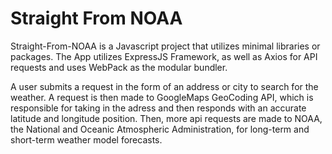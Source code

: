 # Straight From NOAA


Straight-From-NOAA is a Javascript project that utilizes minimal libraries or packages.
The App utilizes ExpressJS Framework, as well as Axios for API requests and 
uses WebPack as the modular bundler.

A user submits a request in the form of an address or city to search for the weather.
A request is then made to GoogleMaps GeoCoding API, which is responsible for taking in the
adress and then responds with an accurate latitude and longitude position.  Then, 
more api requests are made to NOAA, the National and Oceanic Atmospheric Administration,
for long-term and short-term weather model forecasts. 